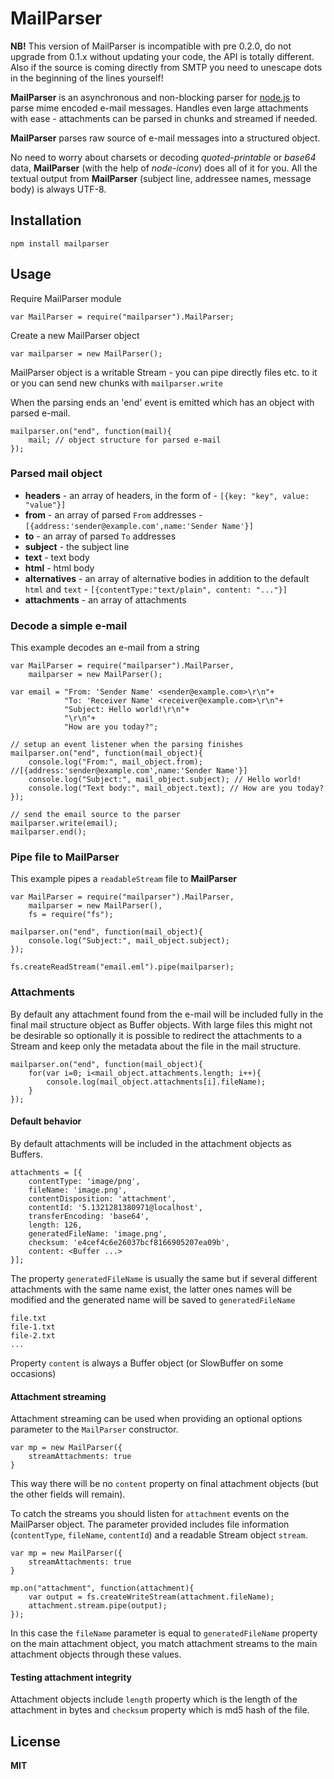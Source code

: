 

MailParser
==========

**NB!** This version of MailParser is incompatible with pre 0.2.0, do not upgrade from 0.1.x without updating your code, the API is totally different. Also if the source is coming directly from SMTP you need to unescape dots in the beginning of the lines yourself!



**MailParser** is an asynchronous and non-blocking parser for [node.js](http://nodejs.org) to parse mime encoded e-mail messages. Handles even large
attachments with ease - attachments can be parsed in chunks and streamed if needed.

**MailParser** parses raw source of e-mail messages into a structured object.

No need to worry about charsets or decoding *quoted-printable* or *base64* data, **MailParser** (with the help of *node-iconv*) does all of it for you. All the textual output from **MailParser** (subject line, addressee names, message body) is always UTF-8.

Installation
------------

    npm install mailparser

Usage
-----

Require MailParser module

    var MailParser = require("mailparser").MailParser;
    
Create a new MailParser object

    var mailparser = new MailParser();

MailParser object is a writable Stream - you can pipe directly files etc. to it
or you can send new chunks with `mailparser.write`
    
When the parsing ends an 'end' event is emitted which has an object with parsed e-mail.

    mailparser.on("end", function(mail){
        mail; // object structure for parsed e-mail
    });

### Parsed mail object

  * **headers** - an array of headers, in the form of - `[{key: "key", value: "value"}]`
  * **from** - an array of parsed `From` addresses - `[{address:'sender@example.com',name:'Sender Name'}]`
  * **to** - an array of parsed `To` addresses
  * **subject** - the subject line
  * **text** - text body
  * **html** - html body
  * **alternatives** - an array of alternative bodies in addition to the default `html` and `text` - `[{contentType:"text/plain", content: "..."}]`
  * **attachments** - an array of attachments
    
### Decode a simple e-mail

This example decodes an e-mail from a string

    var MailParser = require("mailparser").MailParser,
        mailparser = new MailParser();

    var email = "From: 'Sender Name' <sender@example.com>\r\n"+
                "To: 'Receiver Name' <receiver@example.com>\r\n"+
                "Subject: Hello world!\r\n"+
                "\r\n"+
                "How are you today?";
    
    // setup an event listener when the parsing finishes
    mailparser.on("end", function(mail_object){
        console.log("From:", mail_object.from); //[{address:'sender@example.com',name:'Sender Name'}]
        console.log("Subject:", mail_object.subject); // Hello world!
        console.log("Text body:", mail_object.text); // How are you today?
    });
    
    // send the email source to the parser
    mailparser.write(email);
    mailparser.end();

### Pipe file to MailParser

This example pipes a `readableStream` file to **MailParser**

    var MailParser = require("mailparser").MailParser,
        mailparser = new MailParser(),
        fs = require("fs");
    
    mailparser.on("end", function(mail_object){
        console.log("Subject:", mail_object.subject);
    });
    
    fs.createReadStream("email.eml").pipe(mailparser);

### Attachments

By default any attachment found from the e-mail will be included fully in the
final mail structure object as Buffer objects. With large files this might not
be desirable so optionally it is possible to redirect the attachments to a Stream
and keep only the metadata about the file in the mail structure.

    mailparser.on("end", function(mail_object){
        for(var i=0; i<mail_object.attachments.length; i++){
            console.log(mail_object.attachments[i].fileName);
        }
    });

#### Default behavior

By default attachments will be included in the attachment objects as Buffers.

    attachments = [{
        contentType: 'image/png',
        fileName: 'image.png',
        contentDisposition: 'attachment',
        contentId: '5.1321281380971@localhost',
        transferEncoding: 'base64',
        length: 126,
        generatedFileName: 'image.png',
        checksum: 'e4cef4c6e26037bcf8166905207ea09b',
        content: <Buffer ...>
    }];

The property `generatedFileName` is usually the same but if several different
attachments with the same name exist, the latter ones names will be modified and
the generated name will be saved to `generatedFileName`

    file.txt
    file-1.txt
    file-2.txt
    ...

Property `content` is always a Buffer object (or SlowBuffer on some occasions)

#### Attachment streaming

Attachment streaming can be used when providing an optional options parameter
to the `MailParser` constructor.

    var mp = new MailParser({
        streamAttachments: true
    }

This way there will be no `content` property on final attachment objects (but the other fields will remain).

To catch the streams you should listen for `attachment` events on the MailParser
object. The parameter provided includes file information (`contentType`, 
`fileName`, `contentId`) and a readable Stream object `stream`.

    var mp = new MailParser({
        streamAttachments: true
    }
    
    mp.on("attachment", function(attachment){
        var output = fs.createWriteStream(attachment.fileName);
        attachment.stream.pipe(output);
    });

In this case the `fileName` parameter is equal to `generatedFileName` property
on the main attachment object, you match attachment streams to the main attachment
objects through these values.

#### Testing attachment integrity

Attachment objects include `length` property which is the length of the attachment
in bytes and `checksum` property which is md5 hash of the file.


## License

**MIT**
